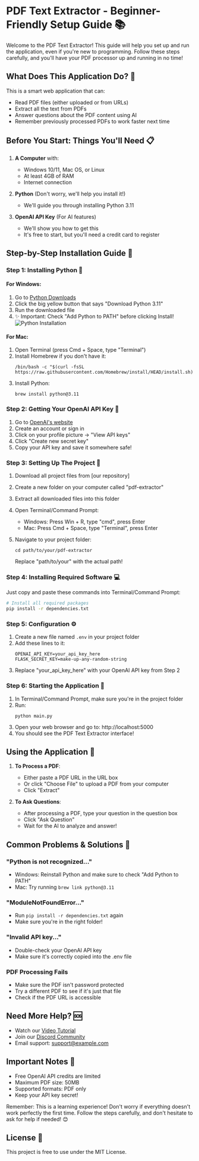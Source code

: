 # PDF Text Extractor - Beginner-Friendly Setup Guide 📚

Welcome to the PDF Text Extractor! This guide will help you set up and run the application, even if you're new to programming. Follow these steps carefully, and you'll have your PDF processor up and running in no time!

## What Does This Application Do? 🤔

This is a smart web application that can:
- Read PDF files (either uploaded or from URLs)
- Extract all the text from PDFs
- Answer questions about the PDF content using AI
- Remember previously processed PDFs to work faster next time

## Before You Start: Things You'll Need 📋

1. **A Computer** with:
   - Windows 10/11, Mac OS, or Linux
   - At least 4GB of RAM
   - Internet connection

2. **Python** (Don't worry, we'll help you install it!)
   - We'll guide you through installing Python 3.11

3. **OpenAI API Key** (For AI features)
   - We'll show you how to get this
   - It's free to start, but you'll need a credit card to register

## Step-by-Step Installation Guide 🚀

### Step 1: Installing Python 🐍

#### For Windows:
1. Go to [Python Downloads](https://www.python.org/downloads/)
2. Click the big yellow button that says "Download Python 3.11"
3. Run the downloaded file
4. ✨ Important: Check "Add Python to PATH" before clicking Install!
   ![Python Installation](https://i.imgur.com/XXX.png)

#### For Mac:
1. Open Terminal (press Cmd + Space, type "Terminal")
2. Install Homebrew if you don't have it:
   ```
   /bin/bash -c "$(curl -fsSL https://raw.githubusercontent.com/Homebrew/install/HEAD/install.sh)"
   ```
3. Install Python:
   ```
   brew install python@3.11
   ```

### Step 2: Getting Your OpenAI API Key 🔑

1. Go to [OpenAI's website](https://platform.openai.com/signup)
2. Create an account or sign in
3. Click on your profile picture → "View API keys"
4. Click "Create new secret key"
5. Copy your API key and save it somewhere safe!

### Step 3: Setting Up The Project 📁

1. Download all project files from [our repository]
2. Create a new folder on your computer called "pdf-extractor"
3. Extract all downloaded files into this folder
4. Open Terminal/Command Prompt:
   - Windows: Press Win + R, type "cmd", press Enter
   - Mac: Press Cmd + Space, type "Terminal", press Enter

5. Navigate to your project folder:
   ```
   cd path/to/your/pdf-extractor
   ```
   Replace "path/to/your" with the actual path!

### Step 4: Installing Required Software 💻

Just copy and paste these commands into Terminal/Command Prompt:

```bash
# Install all required packages
pip install -r dependencies.txt
```

### Step 5: Configuration ⚙️

1. Create a new file named `.env` in your project folder
2. Add these lines to it:
   ```
   OPENAI_API_KEY=your_api_key_here
   FLASK_SECRET_KEY=make-up-any-random-string
   ```
3. Replace "your_api_key_here" with your OpenAI API key from Step 2

### Step 6: Starting the Application 🎉

1. In Terminal/Command Prompt, make sure you're in the project folder
2. Run:
   ```
   python main.py
   ```
3. Open your web browser and go to: http://localhost:5000
4. You should see the PDF Text Extractor interface!

## Using the Application 📝

1. **To Process a PDF**:
   - Either paste a PDF URL in the URL box
   - Or click "Choose File" to upload a PDF from your computer
   - Click "Extract"

2. **To Ask Questions**:
   - After processing a PDF, type your question in the question box
   - Click "Ask Question"
   - Wait for the AI to analyze and answer!

## Common Problems & Solutions 🔧

### "Python is not recognized..."
- Windows: Reinstall Python and make sure to check "Add Python to PATH"
- Mac: Try running `brew link python@3.11`

### "ModuleNotFoundError..."
- Run `pip install -r dependencies.txt` again
- Make sure you're in the right folder!

### "Invalid API key..."
- Double-check your OpenAI API key
- Make sure it's correctly copied into the .env file

### PDF Processing Fails
- Make sure the PDF isn't password protected
- Try a different PDF to see if it's just that file
- Check if the PDF URL is accessible

## Need More Help? 🆘

- Watch our [Video Tutorial](link-to-video)
- Join our [Discord Community](link-to-discord)
- Email support: support@example.com

## Important Notes 📌

- Free OpenAI API credits are limited
- Maximum PDF size: 50MB
- Supported formats: PDF only
- Keep your API key secret!

Remember: This is a learning experience! Don't worry if everything doesn't work perfectly the first time. Follow the steps carefully, and don't hesitate to ask for help if needed! 😊

## License 📄
This project is free to use under the MIT License.
